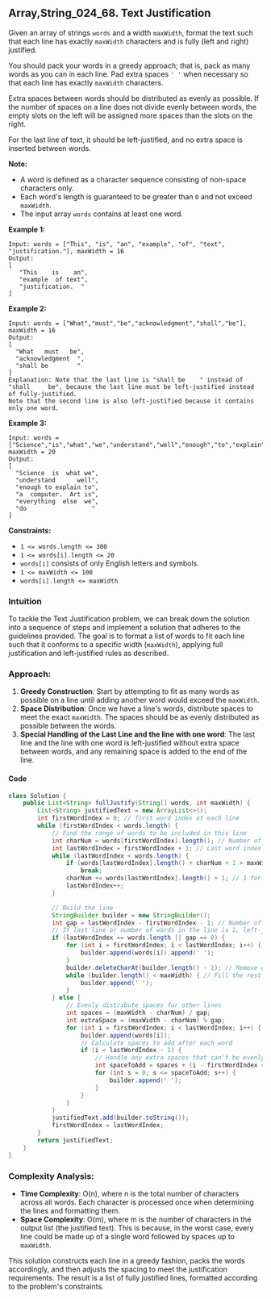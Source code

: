 ## Array,String_024_68. Text Justification

Given an array of strings `words` and a width `maxWidth`, format the text such that each line has exactly `maxWidth` characters and is fully (left and right) justified.

You should pack your words in a greedy approach; that is, pack as many words as you can in each line. Pad extra spaces `' '` when necessary so that each line has exactly `maxWidth` characters.

Extra spaces between words should be distributed as evenly as possible. If the number of spaces on a line does not divide evenly between words, the empty slots on the left will be assigned more spaces than the slots on the right.

For the last line of text, it should be left-justified, and no extra space is inserted between words.

**Note:**

- A word is defined as a character sequence consisting of non-space characters only.
- Each word's length is guaranteed to be greater than `0` and not exceed `maxWidth`.
- The input array `words` contains at least one word.

 

**Example 1:**

```
Input: words = ["This", "is", "an", "example", "of", "text", "justification."], maxWidth = 16
Output:
[
   "This    is    an",
   "example  of text",
   "justification.  "
]
```

**Example 2:**

```
Input: words = ["What","must","be","acknowledgment","shall","be"], maxWidth = 16
Output:
[
  "What   must   be",
  "acknowledgment  ",
  "shall be        "
]
Explanation: Note that the last line is "shall be    " instead of "shall     be", because the last line must be left-justified instead of fully-justified.
Note that the second line is also left-justified because it contains only one word.
```

**Example 3:**

```
Input: words = ["Science","is","what","we","understand","well","enough","to","explain","to","a","computer.","Art","is","everything","else","we","do"], maxWidth = 20
Output:
[
  "Science  is  what we",
  "understand      well",
  "enough to explain to",
  "a  computer.  Art is",
  "everything  else  we",
  "do                  "
]
```

**Constraints:**

- `1 <= words.length <= 300`
- `1 <= words[i].length <= 20`
- `words[i]` consists of only English letters and symbols.
- `1 <= maxWidth <= 100`
- `words[i].length <= maxWidth`



### Intuition

To tackle the Text Justification problem, we can break down the solution into a sequence of steps and implement a solution that adheres to the guidelines provided. The goal is to format a list of words to fit each line such that it conforms to a specific width (`maxWidth`), applying full justification and  left-justified rules as described.

### Approach:

1. **Greedy Construction**: Start by attempting to fit as many words as possible on a line until adding another word would exceed the `maxWidth`.
2. **Space Distribution**: Once we have a line's words, distribute spaces to meet the exact `maxWidth`. The spaces should be as evenly distributed as possible between the words.
3. **Special Handling of the Last Line and the line with one word**: The last line and the line with one word is left-justified without extra space between words, and any remaining space is added to the end of the line.

#### Code

```java
class Solution {
    public List<String> fullJustify(String[] words, int maxWidth) {
        List<String> justifiedText = new ArrayList<>();
        int firstWordIndex = 0; // first word index at each line
        while (firstWordIndex < words.length) {
            // Find the range of words to be included in this line
            int charNum = words[firstWordIndex].length(); // Number of character and space in this line
            int lastWordIndex = firstWordIndex + 1; // Last word index at each line
            while (lastWordIndex < words.length) {
                if (words[lastWordIndex].length() + charNum + 1 > maxWidth)
                    break;
                charNum += words[lastWordIndex].length() + 1; // 1 for space
                lastWordIndex++;
            }

            // Build the line
            StringBuilder builder = new StringBuilder();
            int gap = lastWordIndex - firstWordIndex - 1; // Number of gaps between words
            // If last line or number of words in the line is 1, left-justify
            if (lastWordIndex == words.length || gap == 0) {
                for (int i = firstWordIndex; i < lastWordIndex; i++) {
                    builder.append(words[i]).append(' ');
                }
                builder.deleteCharAt(builder.length() - 1); // Remove extra space
                while (builder.length() < maxWidth) { // Fill the rest with spaces
                    builder.append(' ');
                }
            } else {
                // Evenly distribute spaces for other lines
                int spaces = (maxWidth - charNum) / gap;
                int extraSpace = (maxWidth - charNum) % gap;
                for (int i = firstWordIndex; i < lastWordIndex; i++) {
                    builder.append(words[i]);
                    // Calculate spaces to add after each word
                    if (i < lastWordIndex - 1) {
                        // Handle any extra spaces that can't be evenly distributed.
                        int spaceToAdd = spaces + (i - firstWordIndex < extraSpace ? 1 : 0);
                        for (int s = 0; s <= spaceToAdd; s++) {
                            builder.append(' ');
                        }
                    }
                }
            }
            justifiedText.add(builder.toString());
            firstWordIndex = lastWordIndex;
        }
        return justifiedText;
    }
}
```

### Complexity Analysis:

- **Time Complexity**: O(n), where n is the total number of characters across all words. Each character is processed once when determining the lines and formatting them.
- **Space Complexity**: O(m), where m is the number of characters in the output list (the justified text). This is because, in the worst case, every line could be made up of a single word followed by spaces up to `maxWidth`.

This solution constructs each line in a greedy fashion, packs the words accordingly, and then adjusts the spacing to meet the justification requirements. The result is a list of fully justified lines, formatted according to the problem's constraints.
